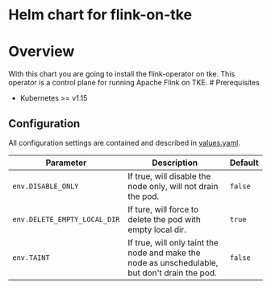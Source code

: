 # Helm chart for flink-on-tke

# Overview

With this chart you are going to install the flink-operator on tke. This operator is a control plane for running Apache Flink on TKE.
# Prerequisites

* Kubernetes >= v1.15

## Configuration

All configuration settings are contained and described in
[values.yaml](flink-on-tke/values.yaml).

| Parameter | Description | Default |
| --- | --- | --- |
| `env.DISABLE_ONLY` | If true, will disable the node only, will not drain the pod. | `false` |
| `env.DELETE_EMPTY_LOCAL_DIR` | If ture, will force to delete the pod with empty local dir. | `true` |
| `env.TAINT` | If true, will only taint the node and make the node as unschedulable, but don't drain the pod. | `false` |
